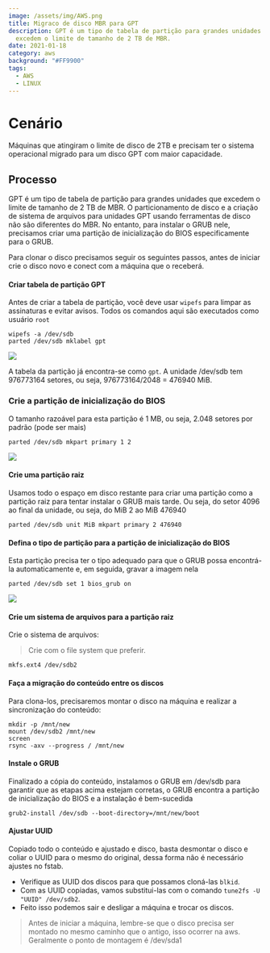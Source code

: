 ```yaml
---
image: /assets/img/AWS.png
title: Migraco de disco MBR para GPT
description: GPT é um tipo de tabela de partição para grandes unidades que
  excedem o limite de tamanho de 2 TB de MBR.
date: 2021-01-18
category: aws
background: "#FF9900"
tags:
  - AWS
  - LINUX
---
```

# Cenário

Máquinas que atingiram o limite de disco de 2TB e precisam ter o sistema operacional migrado para um disco GPT com maior capacidade. 

## Processo

GPT é um tipo de tabela de partição para grandes unidades que excedem o limite de tamanho de 2 TB de MBR. O particionamento de disco e a criação de sistema de arquivos para unidades GPT usando ferramentas de disco não são diferentes do MBR. No entanto, para instalar o GRUB nele, precisamos criar uma partição de inicialização do BIOS especificamente para o GRUB.

Para clonar o disco precisamos seguir os seguintes passos, antes de iniciar crie o disco novo e conect com a máquina que o receberá.

#### Criar tabela de partição GPT

Antes de criar a tabela de partição, você deve usar `wipefs` para limpar as assinaturas e evitar avisos. Todos os comandos aqui são executados como usuário `root`

```
wipefs -a /dev/sdb
parted /dev/sdb mklabel gpt
```
![](/assets/img/gpt1.png)

A tabela da partição já encontra-se como `gpt`. A unidade /dev/sdb tem 976773164 setores, ou seja, 976773164/2048 = 476940 MiB.

### Crie a partição de inicialização do BIOS

O tamanho razoável para esta partição é 1 MB, ou seja, 2.048 setores por padrão (pode ser mais)

```
parted /dev/sdb mkpart primary 1 2
```

![](/assets/img/gpt2.png)

#### Crie uma partição raiz

Usamos todo o espaço em disco restante para criar uma partição como a partição raiz para tentar instalar o GRUB mais tarde. Ou seja, do setor 4096 ao final da unidade, ou seja, do MiB 2 ao MiB 476940

```
parted /dev/sdb unit MiB mkpart primary 2 476940
```

#### Defina o tipo de partição para a partição de inicialização do BIOS

Esta partição precisa ter o tipo adequado para que o GRUB possa encontrá-la automaticamente e, em seguida, gravar a imagem nela

```
parted /dev/sdb set 1 bios_grub on
```

![](/assets/img/gpt3.png)

#### Crie um sistema de arquivos para a partição raiz

Crie o sistema de arquivos:

> Crie com o file system que preferir.

```
mkfs.ext4 /dev/sdb2
```

#### Faça a migração do conteúdo entre os discos

Para clona-los, precisaremos montar o disco na máquina e realizar a sincronização do conteúdo:

```
mkdir -p /mnt/new
mount /dev/sdb2 /mnt/new
screen
rsync -axv --progress / /mnt/new
```

#### Instale o GRUB

Finalizado a cópia do conteúdo, instalamos o GRUB em /dev/sdb para garantir que as etapas acima estejam corretas, o GRUB encontra a partição de inicialização do BIOS e a instalação é bem-sucedida

```
grub2-install /dev/sdb --boot-directory=/mnt/new/boot
```

#### Ajustar UUID

Copiado todo o conteúdo e ajustado e disco, basta desmontar o disco e coliar o UUID para o mesmo do original, dessa forma não é necessário ajustes no fstab.

* Verifique as UUID dos discos para que possamos cloná-las `blkid`.
* Com as UUID copiadas, vamos substitui-las com o comando `tune2fs -U "UUID" /dev/sdb2`.
* Feito isso podemos sair e desligar a máquina e trocar os discos.

> Antes de iniciar a máquina, lembre-se que o disco precisa ser montado no mesmo caminho que o antigo, isso ocorrer na aws. Geralmente o ponto de montagem é /dev/sda1